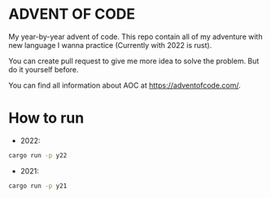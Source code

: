# ADVENT OF CODE

My year-by-year advent of code. This repo contain all of my adventure with new
language I wanna practice (Currently with 2022 is rust).

You can create pull request to give me more idea to solve the problem. But do it
yourself before.

You can find all information about AOC at https://adventofcode.com/.

# How to run

- 2022:

```bash
cargo run -p y22
```

- 2021:

```bash
cargo run -p y21
```

